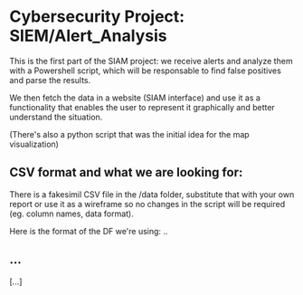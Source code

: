 # Cybersecurity Project: SIEM/Alert_Analysis
This is the first part of the SIAM project: we receive alerts and analyze them with a Powershell script, which will be responsable to find false positives and parse the results.

We then fetch the data in a website (SIAM interface) and use it as a functionality that enables the user to represent it graphically and better understand the situation.

(There's also a python script that was the initial idea for the map visualization)

## CSV format and what we are looking for:
There is a fakesimil CSV file in the /data folder, substitute that with your own report or use it as a wireframe so no changes in the script will be required (eg. column names, data format).

Here is the format of the DF we're using:
..

## ...
[...]
